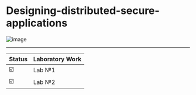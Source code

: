 # Designing-distributed-secure-applications
![image](https://user-images.githubusercontent.com/80954194/156148482-ccab6892-ba78-43c0-96a1-a619ec054e28.png)

_______________________________________________________________________________________________________________

Status | Laboratory Work
---|---
☑️| Lab №1
☑️| Lab №2

